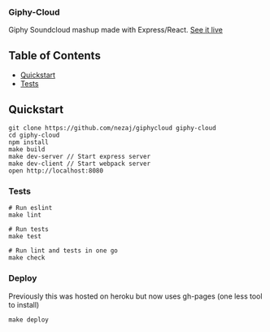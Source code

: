 ### Giphy-Cloud
Giphy Soundcloud mashup made with Express/React.
[See it live][GiphyCloud]

## Table of Contents
* [Quickstart](#quickstart)
* [Tests](#tests)

## Quickstart
```
git clone https://github.com/nezaj/giphycloud giphy-cloud
cd giphy-cloud
npm install
make build
make dev-server // Start express server
make dev-client // Start webpack server
open http://localhost:8080
```

### Tests
```
# Run eslint
make lint

# Run tests
make test

# Run lint and tests in one go
make check
```

### Deploy
Previously this was hosted on heroku but now uses gh-pages (one less tool to install)
```
make deploy
```

[GiphyCloud]: http://nezaj.github.io/giphycloud/
